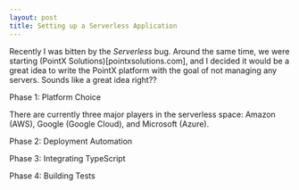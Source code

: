 ```yaml
---
layout: post
title: Setting up a Serverless Application
---
```


Recently I was bitten by the _Serverless_ bug. Around the same time, we were 
starting (PointX Solutions)[pointxsolutions.com], and I decided it would be a
great idea to write the PointX platform with the goal of not managing any
servers. Sounds like a great idea right??

Phase 1: Platform Choice

There are currently three major players in the
serverless space: Amazon (AWS), Google (Google Cloud), and Microsoft (Azure).


Phase 2: Deployment Automation


Phase 3: Integrating TypeScript


Phase 4: Building Tests
